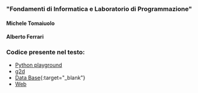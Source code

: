 ### "Fondamenti di Informatica e Laboratorio di Programmazione"
#### Michele Tomaiuolo
#### Alberto Ferrari

### Codice presente nel testo:
- [Python playground](play)
- [g2d](g2d)
- [Data Base](https://fondinfo.github.io/database){:target="_blank"}
- [Web](web)
